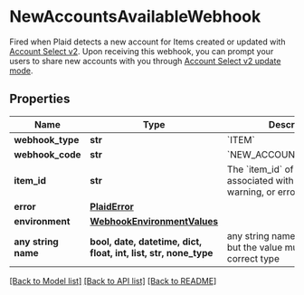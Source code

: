 # NewAccountsAvailableWebhook

Fired when Plaid detects a new account for Items created or updated with [Account Select v2](https://plaid.com/docs/link/customization/#account-select). Upon receiving this webhook, you can prompt your users to share new accounts with you through [Account Select v2 update mode](https://plaid.com/docs/link/update-mode/#using-update-mode-to-request-new-accounts).

## Properties
Name | Type | Description | Notes
------------ | ------------- | ------------- | -------------
**webhook_type** | **str** | &#x60;ITEM&#x60; | [optional] 
**webhook_code** | **str** | &#x60;NEW_ACCOUNTS_AVAILABLE&#x60; | [optional] 
**item_id** | **str** | The &#x60;item_id&#x60; of the Item associated with this webhook, warning, or error | [optional] 
**error** | [**PlaidError**](PlaidError.md) |  | [optional] 
**environment** | [**WebhookEnvironmentValues**](WebhookEnvironmentValues.md) |  | [optional] 
**any string name** | **bool, date, datetime, dict, float, int, list, str, none_type** | any string name can be used but the value must be the correct type | [optional]

[[Back to Model list]](../README.md#documentation-for-models) [[Back to API list]](../README.md#documentation-for-api-endpoints) [[Back to README]](../README.md)


